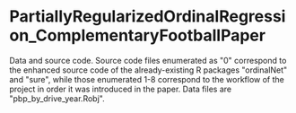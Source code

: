 # PartiallyRegularizedOrdinalRegression_ComplementaryFootballPaper
Data and source code. Source code files enumerated as "0" correspond to the enhanced source code of the already-existing R packages "ordinalNet" and "sure", while those enumerated 1-8 correspond to the workflow of the project in order it was introduced in the paper. Data files are "pbp_by_drive_year.Robj".
